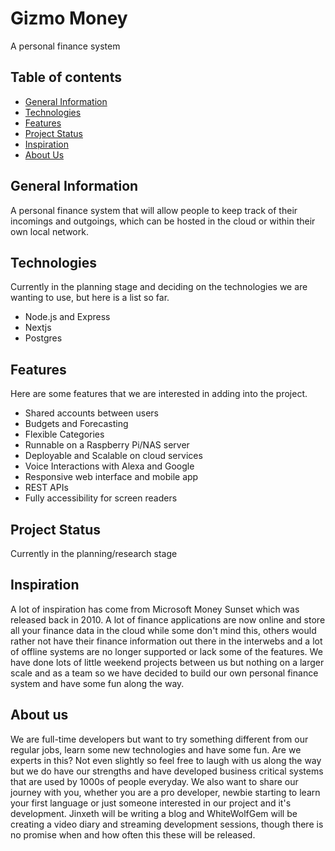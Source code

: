 # Gizmo Money

A personal finance system

## Table of contents

* [General Information](#general-information)
* [Technologies](#technologies)
* [Features](#features)
* [Project Status](#project-status)
* [Inspiration](#inspiration)
* [About Us](#about-us)

## General Information

A personal finance system that will allow people to keep track of their incomings and outgoings, which can be hosted in the cloud or within their own local network.

## Technologies

Currently in the planning stage and deciding on the technologies we are wanting to use, but here is a list so far.

* Node.js and Express
* Nextjs
* Postgres

## Features

Here are some features that we are interested in adding into the project.

* Shared accounts between users
* Budgets and Forecasting
* Flexible Categories
* Runnable on a Raspberry Pi/NAS server
* Deployable and Scalable on cloud services
* Voice Interactions with Alexa and Google
* Responsive web interface and mobile app
* REST APIs
* Fully accessibility for screen readers

## Project Status

Currently in the planning/research stage

## Inspiration

A lot of inspiration has come from Microsoft Money Sunset which was released back in 2010. A lot of finance applications are now online and store all your finance data in the cloud while some don't mind this, others would rather not have their finance information out there in the interwebs and a lot of offline systems are no longer supported or lack some of the features. We have done lots of little weekend projects between us but nothing on a larger scale and as a team so we have decided to build our own personal finance system and have some fun along the way.

## About us

We are full-time developers but want to try something different from our regular jobs, learn some new technologies and have some fun. Are we experts in this? Not even slightly so feel free to laugh with us along the way but we do have our strengths and have developed business critical systems that are used by 1000s of people everyday. We also want to share our journey with you, whether you are a pro developer, newbie starting to learn your first language or just someone interested in our project and it's development. Jinxeth will be writing a blog and WhiteWolfGem will be creating a video diary and streaming development sessions, though there is no promise when and how often this these will be released.
